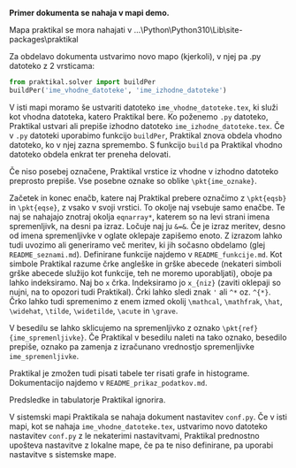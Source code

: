 **Primer dokumenta se nahaja v mapi demo.**

Mapa praktikal se mora nahajati v
...\Python\Python310\Lib\site-packages\praktikal

Za obdelavo dokumenta ustvarimo novo mapo (kjerkoli), v njej pa .py datoteko z 2 vrsticama:
```py
from praktikal.solver import buildPer
buildPer('ime_vhodne_datoteke', 'ime_izhodne_datoteke')
```

V isti mapi moramo še ustvariti datoteko `ime_vhodne_datoteke.tex`, ki služi kot vhodna datoteka, katero Praktikal bere. Ko poženemo `.py` datoteko, Praktikal ustvari ali prepiše izhodno datoteko `ime_izhodne_datoteke.tex`. Če v `.py` datoteki uporabimo funkcijo `buildPer`, Praktikal znova obdela vhodno datoteko, ko v njej zazna spremembo. S funkcijo `build` pa Praktikal vhodno datoteko obdela enkrat ter preneha delovati.

Če niso posebej označene, Praktikal vrstice iz vhodne v izhodno datoteko preprosto prepiše. Vse posebne oznake so oblike `\pkt{ime_oznake}`.

Začetek in konec enačb, katere naj Praktikal prebere označimo z `\pkt{eqsb}` in `\pkt{eqse}`, z vsako v svoji vrstici. To okolje naj vsebuje samo enačbe. Te naj se nahajajo znotraj okolja `eqnarray*`, katerem so na levi strani imena spremenljivk, na desni pa izraz. Ločuje naj ju `&=&`. Če je izraz meritev, desno od imena spremenljivke v oglate oklepaje zapišemo enoto. Z izrazom lahko tudi uvozimo ali generiramo več meritev, ki jih sočasno obdelamo (glej `README_seznami.md`). Definirane funkcije najdemo v `README_funkcije.md`. Kot simbole Praktikal razume črke angleške in grške abecede (nekateri simboli grške abecede služijo kot funkcije, teh ne moremo uporabljati), oboje pa lahko indeksiramo. Naj bo `x` črka. Indeksiramo jo `x_{niz}` (zaviti oklepaji so nujni, na to opozori tudi Praktikal). Črki lahko sledi znak `'` ali `^*` oz. `^{*}`. Črko lahko tudi spremenimo z enem izmed okolij `\mathcal`, `\mathfrak`, `\hat`, `\widehat`, `\tilde`, `\widetilde`, `\acute` in `\grave`.

V besedilu se lahko sklicujemo na spremenljivko z oznako `\pkt{ref}{ime_spremenljivke}`. Če Praktikal v besedilu naleti na tako oznako, besedilo prepiše, oznako pa zamenja z izračunano vrednostjo spremenljivke `ime_spremenljivke`.

Praktikal je zmožen tudi pisati tabele ter risati grafe in histograme. Dokumentacijo najdemo v `README_prikaz_podatkov.md`.

Predsledke in tabulatorje Praktikal ignorira.

V sistemski mapi Praktikala se nahaja dokument nastavitev `conf.py`. Če v isti mapi, kot se nahaja `ime_vhodne_datoteke.tex`, ustvarimo novo datoteko nastavitev `conf.py` z le nekaterimi nastavitvami, Praktikal prednostno upošteva nastavitve z lokalne mape, če pa te niso definirane, pa uporabi nastavitve s sistemske mape.
